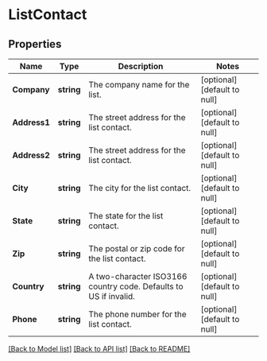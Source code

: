 # ListContact

## Properties
Name | Type | Description | Notes
------------ | ------------- | ------------- | -------------
**Company** | **string** | The company name for the list. | [optional] [default to null]
**Address1** | **string** | The street address for the list contact. | [optional] [default to null]
**Address2** | **string** | The street address for the list contact. | [optional] [default to null]
**City** | **string** | The city for the list contact. | [optional] [default to null]
**State** | **string** | The state for the list contact. | [optional] [default to null]
**Zip** | **string** | The postal or zip code for the list contact. | [optional] [default to null]
**Country** | **string** | A two-character ISO3166 country code. Defaults to US if invalid. | [optional] [default to null]
**Phone** | **string** | The phone number for the list contact. | [optional] [default to null]

[[Back to Model list]](../README.md#documentation-for-models) [[Back to API list]](../README.md#documentation-for-api-endpoints) [[Back to README]](../README.md)


